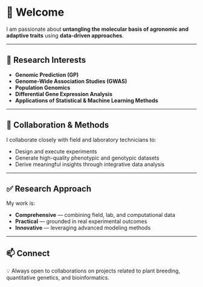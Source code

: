# 👋 Welcome  

I am passionate about **untangling the molecular basis of agronomic and adaptive traits** using **data-driven approaches**.  

---

## 🔬 Research Interests  
- **Genomic Prediction (GP)**  
- **Genome-Wide Association Studies (GWAS)**  
- **Population Genomics**  
- **Differential Gene Expression Analysis**  
- **Applications of Statistical & Machine Learning Methods**  

---

## 🧪 Collaboration & Methods  

I collaborate closely with field and laboratory technicians to:  
- Design and execute experiments  
- Generate high-quality phenotypic and genotypic datasets  
- Derive meaningful insights through integrative data analysis  

---

## ✅ Research Approach  

My work is:  
- **Comprehensive** — combining field, lab, and computational data  
- **Practical** — grounded in real experimental outcomes  
- **Innovative** — leveraging advanced modeling methods  

---

## 📫 Connect  
💡 Always open to collaborations on projects related to plant breeding, quantitative genetics, and bioinformatics.  

